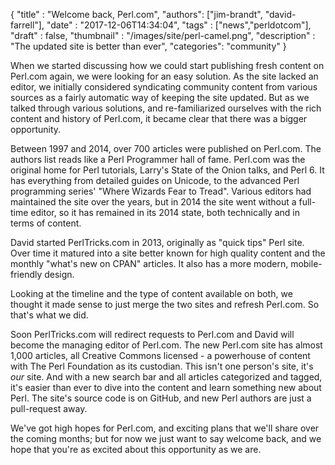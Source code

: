 
  {
    "title"  : "Welcome back, Perl.com",
    "authors": ["jim-brandt", "david-farrell"],
    "date"   : "2017-12-06T14:34:04",
    "tags"   : ["news","perldotcom"],
    "draft"  : false,
    "thumbnail"  : "/images/site/perl-camel.png",
    "description" : "The updated site is better than ever",
    "categories": "community"
  }

When we started discussing how we could start publishing fresh content on Perl.com again, we were looking for an easy solution. As the site lacked an editor, we initially considered syndicating community content from various sources as a fairly automatic way of keeping the site updated. But as we talked through various solutions, and re-familiarized ourselves with the rich content and history of Perl.com, it became clear that there was a bigger opportunity.

Between 1997 and 2014, over 700 articles were published on Perl.com. The authors list reads like a Perl Programmer hall of fame. Perl.com was the original home for Perl tutorials, Larry's State of the Onion talks, and Perl 6. It has everything from detailed guides on Unicode, to the advanced Perl programming series' "Where Wizards Fear to Tread". Various editors had maintained the site over the years, but in 2014 the site went without a full-time editor, so it has remained in its 2014 state, both technically and in terms of content.

David started PerlTricks.com in 2013, originally as "quick tips" Perl site. Over time it matured into a site better known for high quality content and the monthly "what's new on CPAN" articles. It also has a more modern, mobile-friendly design.

Looking at the timeline and the type of content available on both, we thought it made sense to just merge the two sites and refresh Perl.com. So that's what we did.

Soon PerlTricks.com will redirect requests to Perl.com and David will become the managing editor of Perl.com. The new Perl.com site has almost 1,000 articles, all Creative Commons licensed - a powerhouse of content with The Perl Foundation as its custodian. This isn't one person's site, it's *our* site. And with a new search bar and all articles categorized and tagged, it's easier than ever to dive into the content and learn something new about Perl. The site's source code is on GitHub, and new Perl authors are just a pull-request away.

We've got high hopes for Perl.com, and exciting plans that we'll share over the coming months; but for now we just want to say welcome back, and we hope that you're as excited about this opportunity as we are.
